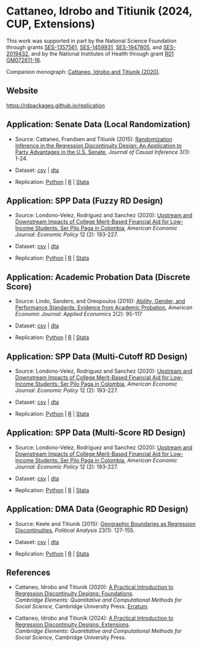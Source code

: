 # Cattaneo, Idrobo and Titiunik (2024, CUP, Extensions)

This work was supported in part by the National Science Foundation through grants [SES-1357561](https://www.nsf.gov/awardsearch/showAward?AWD_ID=1357561), [SES-1459931](https://www.nsf.gov/awardsearch/showAward?AWD_ID=1459931), [SES-1947805](https://www.nsf.gov/awardsearch/showAward?AWD_ID=1947805), and [SES-2019432](https://www.nsf.gov/awardsearch/showAward?AWD_ID=2019432), and by the National Institutes of Health through grant [R01 GM072611-16](https://reporter.nih.gov/project-details/10093056).

Companion monograph: [Cattaneo, Idrobo and Titiunik (2020)](https://github.com/rdpackages-replication/CIT_2020_CUP).

## Website

https://rdpackages.github.io/replication

## Application: Senate Data (Local Randomization)

- Source: Cattaneo, Frandsen and Titiunik (2015): [Randomization Inference in the Regression Discontinuity Design: An Application to Party Advantages in the U.S. Senate](https://rdpackages.github.io/references/Cattaneo-Frandsen-Titiunik_2015_JCI.pdf), _Journal of Causal Inference_ 3(1): 1-24.

- Dataset: [csv](CIT_2024_CUP_locrand.csv) | [dta](CIT_2024_CUP_locrand.dta)

- Replication: [Python](CIT_2024_CUP_locrand.py) | [R](CIT_2024_CUP_locrand.R) | [Stata](CIT_2024_CUP_locrand.do)

## Application: SPP Data (Fuzzy RD Design)

- Source: Londono-Velez, Rodriguez and Sanchez (2020): [Upstream and Downstream Impacts of College Merit-Based Financial Aid for Low-Income Students: Ser Pilo Paga in Colombia](https://doi.org/10.1257/pol.20180131), _American Economic Journal: Economic Policy_ 12 (2): 193-227.

- Dataset: [csv](CIT_2024_CUP_fuzzy.csv) | [dta](CIT_2024_CUP_fuzzy.dta)

- Replication: [Python](CIT_2024_CUP_fuzzy.py) | [R](CIT_2024_CUP_fuzzy.R) | [Stata](CIT_2024_CUP_fuzzy.do)

## Application: Academic Probation Data (Discrete Score)

- Source: Lindo, Sanders, and Oreopoulos (2010): [Ability, Gender, and Performance Standards: Evidence from Academic Probation](https://doi.org/10.1257/app.2.2.95), _American Economic Journal: Applied Economics_ 2(2): 95-117

- Dataset: [csv](CIT_2024_CUP_discrete.csv) | [dta](CIT_2024_CUP_discrete.dta)

- Replication: [Python](CIT_2024_CUP_discrete.py) | [R](CIT_2024_CUP_discrete.R) | [Stata](CIT_2024_CUP_discrete.do)

## Application: SPP Data (Multi-Cutoff RD Design)

- Source: Londono-Velez, Rodriguez and Sanchez (2020): [Upstream and Downstream Impacts of College Merit-Based Financial Aid for Low-Income Students: Ser Pilo Paga in Colombia](https://doi.org/10.1257/pol.20180131), _American Economic Journal: Economic Policy_ 12 (2): 193-227.

- Dataset: [csv](CIT_2024_CUP_multicutoff.csv) | [dta](CIT_2024_CUP_multicutoff.dta)

- Replication: [Python](CIT_2024_CUP_multicutoff.py) | [R](CIT_2024_CUP_multicutoff.R) | [Stata](CIT_2024_CUP_multicutoff.do)

## Application: SPP Data (Multi-Score RD Design)

- Source: Londono-Velez, Rodriguez and Sanchez (2020): [Upstream and Downstream Impacts of College Merit-Based Financial Aid for Low-Income Students: Ser Pilo Paga in Colombia](https://doi.org/10.1257/pol.20180131), _American Economic Journal: Economic Policy_ 12 (2): 193-227.

- Dataset: [csv](CIT_2024_CUP_multiscore-nongeo.csv) | [dta](CIT_2024_CUP_multiscore-nongeo.dta)

- Replication: [Python](CIT_2024_CUP_multiscore-nongeo.py) | [R](CIT_2024_CUP_multiscore-nongeo.R) | [Stata](CIT_2024_CUP_multiscore-nongeo.do)

## Application: DMA Data (Geographic RD Design)

- Source: Keele and Titiunik (2015): [Geographic Boundaries as Regression Discontinuities](https://rdpackages.github.io/references/Keele-Titiunik_2015_PA.pdf), _Political Analysis_ 23(1): 127-155.

- Dataset: [csv](CIT_2024_CUP_multiscore-geo.csv) | [dta](CIT_2024_CUP_multiscore-geo.dta)

- Replication: [Python](CIT_2024_CUP_multiscore-geo.py) | [R](CIT_2024_CUP_multiscore-geo.R) | [Stata](CIT_2024_CUP_multiscore-geo.do)


## References

- Cattaneo, Idrobo and Titiunik (2020): [A Practical Introduction to Regression Discontinuity Designs: Foundations](https://rdpackages.github.io/references/Cattaneo-Idrobo-Titiunik_2020_CUP.pdf).<br>
_Cambridge Elements: Quantitative and Computational Methods for Social Science_, Cambridge University Press. [Erratum](https://rdpackages.github.io/references/Cattaneo-Idrobo-Titiunik_2020_CUP--erratum.pdf).

- Cattaneo, Idrobo and Titiunik (2024): [A Practical Introduction to Regression Discontinuity Designs: Extensions](https://rdpackages.github.io/references/Cattaneo-Idrobo-Titiunik_2024_CUP.pdf).<br>
_Cambridge Elements: Quantitative and Computational Methods for Social Science_, Cambridge University Press.

<br><br>

